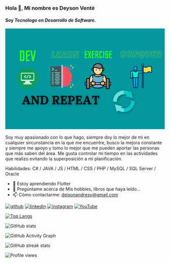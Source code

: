 ### Hola 👋, Mi nombre es **Deyson Venté**
#### Soy ***Tecnólogo en Desarrollo de Software.***
![Soy estudiante de semestres avanzado de Desarrollador de software.](https://raw.githubusercontent.com/Deyson19/misImagenes/master/bannerGithub/banner%20github.png)

Soy muy apasionado con lo que hago, siempre doy lo mejor de mi en cualquier sircunstancia en la que me encuentre, busco la mejora constante y siempre me apoyo y tomo lo mejor que me pueden aportar las personas que más saben del área. Me gusta controlar mi tiempo en las actividades que realizo evitando la superposición a mi planificación.

Habilidades: C# / JAVA / JS / HTML / CSS / PHP / MySQL / SQL Server / Oracle

- 🌱 Estoy aprendiendo Flutter 
- 💬 Pregúntame acerca de Mis hobbies, libros que haya leído... 
- 📫 Cómo contactarme: deisonandresv@gmail.com 


[<img src='https://cdn.jsdelivr.net/npm/simple-icons@3.0.1/icons/github.svg' alt='github' height='40'>](https://github.com/Deyson19)  [<img src='https://cdn.jsdelivr.net/npm/simple-icons@3.0.1/icons/linkedin.svg' alt='linkedin' height='40'>](https://www.linkedin.com/in/deysonvente//)  [<img src='https://cdn.jsdelivr.net/npm/simple-icons@3.0.1/icons/instagram.svg' alt='instagram' height='40'>](https://www.instagram.com/deyson_vente/)  [<img src='https://cdn.jsdelivr.net/npm/simple-icons@3.0.1/icons/youtube.svg' alt='YouTube' height='40'>](https://www.youtube.com/channel/UC3pc9SwxmLhtc--e_O1Psmg)  

[![Top Langs](https://github-readme-stats.vercel.app/api/top-langs/?username=Deyson19)](https://github.com/anuraghazra/github-readme-stats)

![GitHub stats](https://github-readme-stats.vercel.app/api?username=Deyson19&show_icons=true)  

![GitHub Activity Graph](https://activity-graph.herokuapp.com/graph?username=Deyson19)  

![GitHub streak stats](https://github-readme-streak-stats.herokuapp.com/?user=Deyson19)  

![Profile views](https://gpvc.arturio.dev/Deyson19)  
